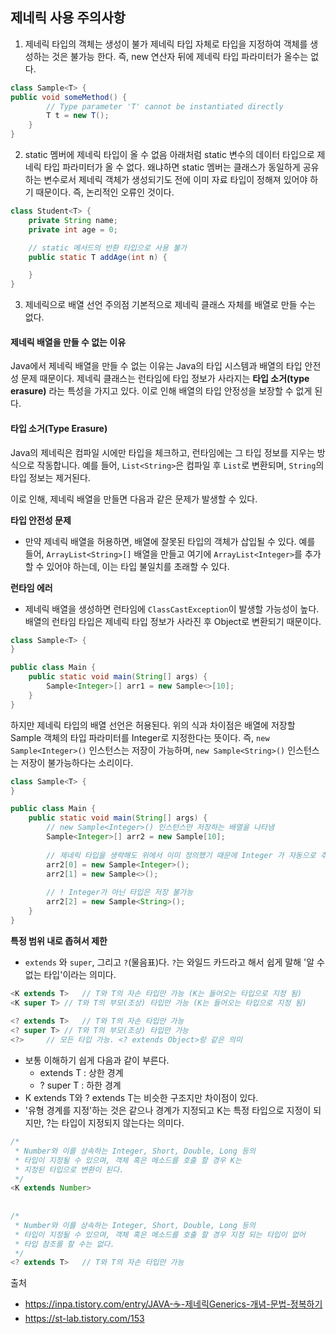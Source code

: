 ## 제네릭 사용 주의사항
1. 제네릭 타입의 객체는 생성이 불가
제네릭 타입 자체로 타입을 지정하여 객체를 생성하는 것은 불가능 한다. 즉, new 연산자 뒤에 제네릭 타입 파라미터가 올수는 없다.

```java
class Sample<T> {
public void someMethod() {
        // Type parameter 'T' cannot be instantiated directly
        T t = new T();
    }
}
```

2. static 멤버에 제네릭 타입이 올 수 없음
아래처럼 static 변수의 데이터 타입으로 제네릭 타입 파라미터가 올 수 없다. 왜냐하면 static 멤버는 클래스가 동일하게 공유하는 변수로서 제네릭 객체가 생성되기도 전에 이미 자료 타입이 정해져 있어야 하기 때문이다. 즉, 논리적인 오류인 것이다.

```java
class Student<T> {
    private String name;
    private int age = 0;

    // static 메서드의 반환 타입으로 사용 불가
    public static T addAge(int n) {

    }
}
```

3. 제네릭으로 배열 선언 주의점
기본적으로 제네릭 클래스 자체를 배열로 만들 수는 없다.

#### 제네릭 배열을 만들 수 없는 이유
Java에서 제네릭 배열을 만들 수 없는 이유는 Java의 타입 시스템과 배열의 타입 안전성 문제 때문이다. 제네릭 클래스는 런타임에 타입 정보가 사라지는 **타입 소거(type erasure)** 라는 특성을 가지고 있다. 이로 인해 배열의 타입 안정성을 보장할 수 없게 된다.

#### 타입 소거(Type Erasure)
Java의 제네릭은 컴파일 시에만 타입을 체크하고, 런타임에는 그 타입 정보를 지우는 방식으로 작동합니다. 예를 들어, `List<String>`은 컴파일 후 `List`로 변환되며, `String`의 타입 정보는 제거된다.

이로 인해, 제네릭 배열을 만들면 다음과 같은 문제가 발생할 수 있다.

**타입 안전성 문제** 
* 만약 제네릭 배열을 허용하면, 배열에 잘못된 타입의 객체가 삽입될 수 있다. 예를 들어, `ArrayList<String>[]` 배열을 만들고 여기에 `ArrayList<Integer>`를 추가할 수 있어야 하는데, 이는 타입 불일치를 초래할 수 있다.  

**런타임 에러**
* 제네릭 배열을 생성하면 런타임에 `ClassCastException`이 발생할 가능성이 높다. 배열의 런타임 타입은 제네릭 타입 정보가 사라진 후 Object로 변환되기 때문이다.

```java
class Sample<T> { 
}

public class Main {
    public static void main(String[] args) {
        Sample<Integer>[] arr1 = new Sample<>[10];
    }
}
```

하지만 제네릭 타입의 배열 선언은 허용된다.
위의 식과 차이점은 배열에 저장할 Sample 객체의 타입 파라미터를 Integer로 지정한다는 뜻이다. 즉, `new Sample<Integer>()` 인스턴스는 저장이 가능하며, `new Sample<String>()` 인스턴스는 저장이 불가능하다는 소리이다.

```java
class Sample<T> { 
}

public class Main {
    public static void main(String[] args) {
    	// new Sample<Integer>() 인스턴스만 저장하는 배열을 나타냄
        Sample<Integer>[] arr2 = new Sample[10]; 
        
        // 제네릭 타입을 생략해도 위에서 이미 정의했기 때문에 Integer 가 자동으로 추론됨
        arr2[0] = new Sample<Integer>(); 
        arr2[1] = new Sample<>();
        
        // ! Integer가 아닌 타입은 저장 불가능
        arr2[2] = new Sample<String>();
    }
}
```

**특정 범위 내로 좁혀서 제한**
* `extends` 와 `super`, 그리고 `?`(물음표)다. `?`는 와일드 카드라고 해서 쉽게 말해 '알 수 없는 타입'이라는 의미다.

```java
<K extends T>	// T와 T의 자손 타입만 가능 (K는 들어오는 타입으로 지정 됨)
<K super T>	// T와 T의 부모(조상) 타입만 가능 (K는 들어오는 타입으로 지정 됨)
 
<? extends T>	// T와 T의 자손 타입만 가능
<? super T>	// T와 T의 부모(조상) 타입만 가능
<?>		// 모든 타입 가능. <? extends Object>랑 같은 의미
```

* 보통 이해하기 쉽게 다음과 같이 부른다. 
  * extends T : 상한 경계 
  * ? super T : 하한 경계
*  K extends T와 ? extends T는 비슷한 구조지만 차이점이 있다.
  * '유형 경계를 지정'하는 것은 같으나 경계가 지정되고 K는 특정 타입으로 지정이 되지만, ?는 타입이 지정되지 않는다는 의미다.

```java
/*
 * Number와 이를 상속하는 Integer, Short, Double, Long 등의
 * 타입이 지정될 수 있으며, 객체 혹은 메소드를 호출 할 경우 K는
 * 지정된 타입으로 변환이 된다.
 */
<K extends Number>
 
 
/*
 * Number와 이를 상속하는 Integer, Short, Double, Long 등의
 * 타입이 지정될 수 있으며, 객체 혹은 메소드를 호출 할 경우 지정 되는 타입이 없어
 * 타입 참조를 할 수는 없다.
 */
<? extends T>	// T와 T의 자손 타입만 가능
```

출처
* https://inpa.tistory.com/entry/JAVA-☕-제네릭Generics-개념-문법-정복하기
* https://st-lab.tistory.com/153